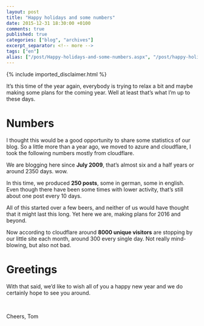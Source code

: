 ```yaml
---
layout: post
title: "Happy holidays and some numbers"
date: 2015-12-31 18:30:00 +0100
comments: true
published: true
categories: ["blog", "archives"]
excerpt_separator: <!-- more -->
tags: ["en"]
alias: ["/post/Happy-holidays-and-some-numbers.aspx", "/post/happy-holidays-and-some-numbers.aspx"]
---
```

<!-- more -->
{% include imported_disclaimer.html %}
<p>It’s this time of the year again, everybody is trying to relax a bit and maybe making some plans for the coming year. Well at least that’s what I’m up to these days.</p> <h1>Numbers</h1> <p>I thought this would be a good opportunity to share some statistics of our blog. So a little more than a year ago, we moved to azure and cloudflare, I took the following numbers mostly from cloudflare.</p> <p>We are blogging here since <strong>July 2009</strong>, that’s almost six and a half years or around 2350 days. wow.</p> <p>In this time, we produced <strong>250 posts</strong>, some in german, some in english. Even though there have been some times with lower activity, that’s still about one post every 10 days.</p> <p>All of this started over a few beers, and neither of us would have thought that it might last this long. Yet here we are, making plans for 2016 and beyond.</p> <p>Now according to cloudflare around&nbsp;<strong>8000 unique visitors</strong> are stopping by our little site each month, around 300 every single day. Not really mind-blowing, but also not bad.</p> <h1>Greetings </h1> <p>With that said, we’d like to wish all of you a happy new year and we do certainly hope to see you around.</p> <p>&nbsp;</p> <p>Cheers, Tom</p>
